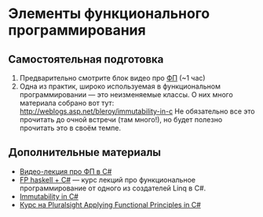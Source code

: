 # Элементы функционального программирования

## Самостоятельная подготовка
1. Предварительно смотрите блок видео про [ФП](https://ulearn.azurewebsites.net/Course/cs2/Probliematika_e0da880e-8afe-4f7c-a0dc-704337b535c4) (~1 час)
 
2. Одна из практик, широко используемая в функциональном программировании — это неизменяемые классы.
О них много материала собрано вот тут: http://weblogs.asp.net/bleroy/immutability-in-c
Не обязательно все это прочитать до очной встречи (там много!), но будет полезно прочитать это в своём темпе.


## Дополнительные материалы

* [Видео-лекция про ФП в C#](https://ulearn.azurewebsites.net/Course/cs2/Probliematika_e0da880e-8afe-4f7c-a0dc-704337b535c4)
* [FP haskell + C#](https://www.youtube.com/watch?v=UIUlFQH4Cvo&list=PLTA0Ta9Qyspa5Nayx0VCHj5AHQJqp1clD) — курс лекций про функциональное программирование от одного из создателей Linq в C#.
* [Immutability in C#](http://weblogs.asp.net/bleroy/immutability-in-c)
* [Курс на Pluralsight Applying Functional Principles in C#](https://app.pluralsight.com/library/courses/csharp-applying-functional-principles/table-of-contents)
